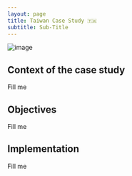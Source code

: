 ```yaml
---
layout: page
title: Taiwan Case Study 🇹🇼
subtitle: Sub-Title
---
```


![image](https://user-images.githubusercontent.com/579256/120444974-5d30b400-c3b2-11eb-846d-aa00bb2d85d1.png)

## Context of the case study

Fill me

## Objectives


Fill me

## Implementation

Fill me
